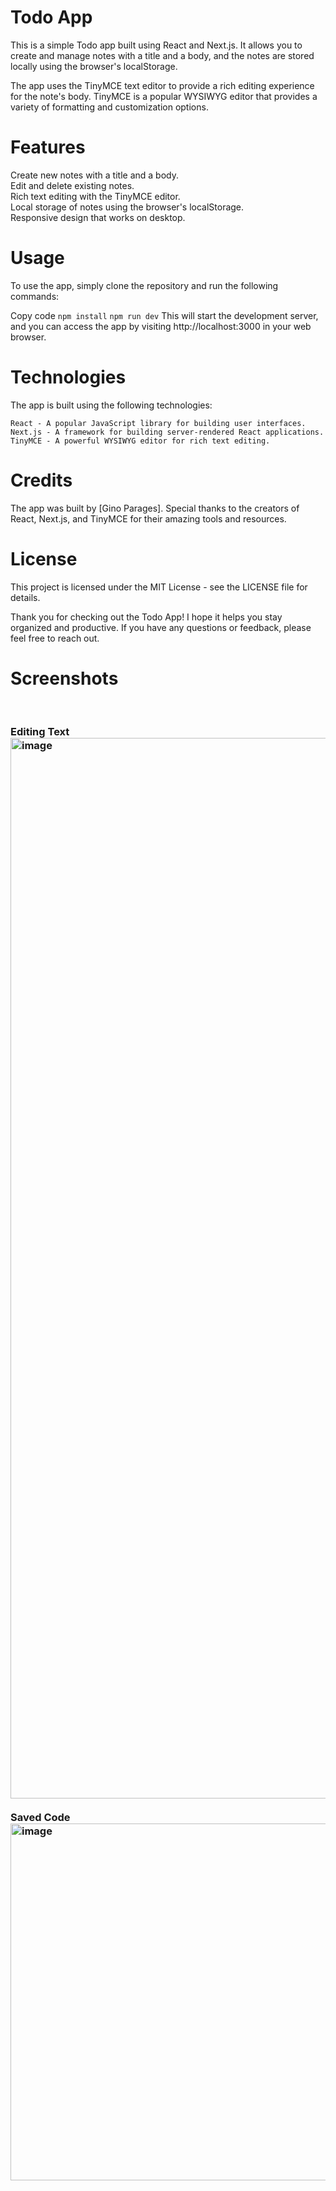 # Todo App
This is a simple Todo app built using React and Next.js. It allows you to create and manage notes with a title and a body, and the notes are stored locally using the browser's localStorage.

The app uses the TinyMCE text editor to provide a rich editing experience for the note's body. TinyMCE is a popular WYSIWYG editor that provides a variety of formatting and customization options.

# Features
Create new notes with a title and a body.
<br>Edit and delete existing notes.
<br>Rich text editing with the TinyMCE editor.
<br>Local storage of notes using the browser's localStorage.
<br>Responsive design that works on desktop.


# Usage
To use the app, simply clone the repository and run the following commands:

Copy code
`npm install`
`npm run dev`
This will start the development server, and you can access the app by visiting http://localhost:3000 in your web browser.

# Technologies
The app is built using the following technologies:

`React - A popular JavaScript library for building user interfaces.`
<br>`Next.js - A framework for building server-rendered React applications.`
<br>`TinyMCE - A powerful WYSIWYG editor for rich text editing.`

# Credits
The app was built by [Gino Parages]. Special thanks to the creators of React, Next.js, and TinyMCE for their amazing tools and resources.

# License
This project is licensed under the MIT License - see the LICENSE file for details.

Thank you for checking out the Todo App! I hope it helps you stay organized and productive. If you have any questions or feedback, please feel free to reach out.

# Screenshots
<br>
<h3>Editing Text
<br><img width="1697" alt="image" src="https://user-images.githubusercontent.com/101158017/227705592-3373ba64-708a-4927-b207-3e984e4051a6.png">
<br>
 <br>Saved Code
<br><img width="571" alt="image" src="https://user-images.githubusercontent.com/101158017/227705709-63c73465-36ac-4eb7-836f-09d59d8fac0a.png">


